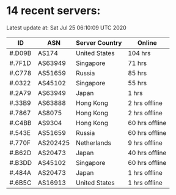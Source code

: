 # 14 recent servers:

Latest update at: Sat Jul 25 06:10:09 UTC 2020

| ID | ASN | Server Country | Online |
| -- | --- | -------------- | ------ |
| #.D09B | AS174 | United States | 104 hrs |
| #.7F1D | AS63949 | Singapore | 71 hrs |
| #.C778 | AS51659 | Russia | 85 hrs |
| #.0322 | AS45102 | Singapore | 55 hrs |
| #.2A79 | AS63949 | Japan | 1 hrs |
| #.33B9 | AS63888 | Hong Kong | 2 hrs offline |
| #.7867 | AS8075 | Hong Kong | 2 hrs offline |
| #.C4BB | AS9304 | Hong Kong | 60 hrs offline |
| #.543E | AS51659 | Russia | 60 hrs offline |
| #.770F | AS202425 | Netherlands | 9 hrs offline |
| #.B62D | AS20473 | Japan | 40 hrs offline |
| #.B3DD | AS45102 | Singapore | 60 hrs offline |
| #.484A | AS20473 | Japan | 1 hrs offline |
| #.6B5C | AS16913 | United States | 1 hrs offline |

